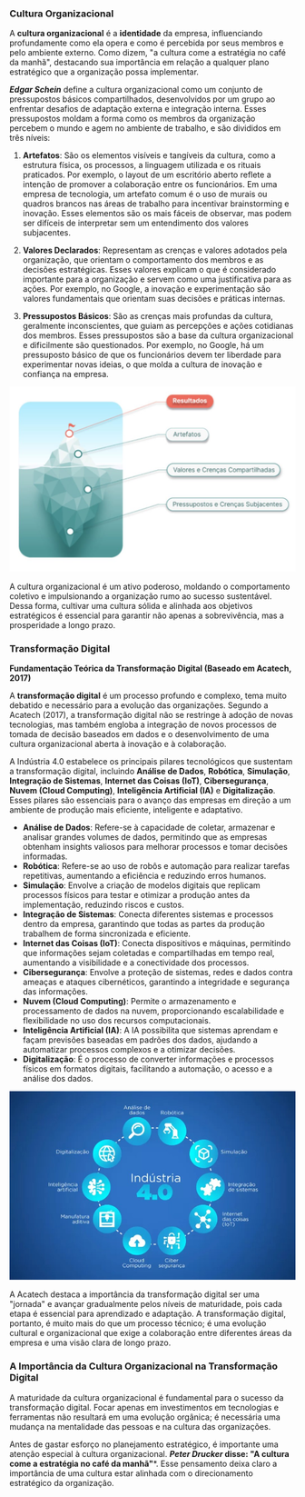 ### Cultura Organizacional 

A **cultura organizacional** é a **identidade** da empresa, influenciando profundamente como ela opera e como é percebida por seus membros e pelo ambiente externo. Como dizem, "a cultura come a estratégia no café da manhã", destacando sua importância em relação a qualquer plano estratégico que a organização possa implementar.

***Edgar Schein*** define a cultura organizacional como um conjunto de pressupostos básicos compartilhados, desenvolvidos por um grupo ao enfrentar desafios de adaptação externa e integração interna. Esses pressupostos moldam a forma como os membros da organização percebem o mundo e agem no ambiente de trabalho, e são divididos em três níveis:

1. **Artefatos**: São os elementos visíveis e tangíveis da cultura, como a estrutura física, os processos, a linguagem utilizada e os rituais praticados. Por exemplo, o layout de um escritório aberto reflete a intenção de promover a colaboração entre os funcionários. Em uma empresa de tecnologia, um artefato comum é o uso de murais ou quadros brancos nas áreas de trabalho para incentivar brainstorming e inovação. Esses elementos são os mais fáceis de observar, mas podem ser difíceis de interpretar sem um entendimento dos valores subjacentes.

2. **Valores Declarados**: Representam as crenças e valores adotados pela organização, que orientam o comportamento dos membros e as decisões estratégicas. Esses valores explicam o que é considerado importante para a organização e servem como uma justificativa para as ações. Por exemplo, no Google, a inovação e experimentação são valores fundamentais que orientam suas decisões e práticas internas.

3. **Pressupostos Básicos**: São as crenças mais profundas da cultura, geralmente inconscientes, que guiam as percepções e ações cotidianas dos membros. Esses pressupostos são a base da cultura organizacional e dificilmente são questionados. Por exemplo, no Google, há um pressuposto básico de que os funcionários devem ter liberdade para experimentar novas ideias, o que molda a cultura de inovação e confiança na empresa.

![Modelo de Cultura Organizacional](https://raw.githubusercontent.com/rafaelzorzetti/digitalmaturity-organizationalculture/main/views/modeloculturaorganizacional.jpg)

A cultura organizacional é um ativo poderoso, moldando o comportamento coletivo e impulsionando a organização rumo ao sucesso sustentável. Dessa forma, cultivar uma cultura sólida e alinhada aos objetivos estratégicos é essencial para garantir não apenas a sobrevivência, mas a prosperidade a longo prazo.

### Transformação Digital

**Fundamentação Teórica da Transformação Digital (Baseado em Acatech, 2017)**

A **transformação digital** é um processo profundo e complexo, tema muito debatido e necessário para a evolução das organizações. Segundo a Acatech (2017), a transformação digital não se restringe à adoção de novas tecnologias, mas também engloba a integração de novos processos de tomada de decisão baseados em dados e o desenvolvimento de uma cultura organizacional aberta à inovação e à colaboração.

A Indústria 4.0 estabelece os principais pilares tecnológicos que sustentam a transformação digital, incluindo **Análise de Dados**, **Robótica**, **Simulação**, **Integração de Sistemas**, **Internet das Coisas (IoT)**, **Cibersegurança**, **Nuvem (Cloud Computing)**, **Inteligência Artificial (IA)** e **Digitalização**. Esses pilares são essenciais para o avanço das empresas em direção a um ambiente de produção mais eficiente, inteligente e adaptativo.

- **Análise de Dados**: Refere-se à capacidade de coletar, armazenar e analisar grandes volumes de dados, permitindo que as empresas obtenham insights valiosos para melhorar processos e tomar decisões informadas.
- **Robótica**: Refere-se ao uso de robôs e automação para realizar tarefas repetitivas, aumentando a eficiência e reduzindo erros humanos.
- **Simulação**: Envolve a criação de modelos digitais que replicam processos físicos para testar e otimizar a produção antes da implementação, reduzindo riscos e custos.
- **Integração de Sistemas**: Conecta diferentes sistemas e processos dentro da empresa, garantindo que todas as partes da produção trabalhem de forma sincronizada e eficiente.
- **Internet das Coisas (IoT)**: Conecta dispositivos e máquinas, permitindo que informações sejam coletadas e compartilhadas em tempo real, aumentando a visibilidade e a conectividade dos processos.
- **Cibersegurança**: Envolve a proteção de sistemas, redes e dados contra ameaças e ataques cibernéticos, garantindo a integridade e segurança das informações.
- **Nuvem (Cloud Computing)**: Permite o armazenamento e processamento de dados na nuvem, proporcionando escalabilidade e flexibilidade no uso dos recursos computacionais.
- **Inteligência Artificial (IA)**: A IA possibilita que sistemas aprendam e façam previsões baseadas em padrões dos dados, ajudando a automatizar processos complexos e a otimizar decisões.
- **Digitalização**: É o processo de converter informações e processos físicos em formatos digitais, facilitando a automação, o acesso e a análise dos dados.

![Imagem carregada](https://raw.githubusercontent.com/rafaelzorzetti/digitalmaturity-organizationalculture/main/views/transformacaodigital.jpg)

A Acatech destaca a importância da transformação digital ser uma "jornada" e avançar gradualmente pelos níveis de maturidade, pois cada etapa é essencial para aprendizado e adaptação. A transformação digital, portanto, é muito mais do que um processo técnico; é uma evolução cultural e organizacional que exige a colaboração entre diferentes áreas da empresa e uma visão clara de longo prazo.

### A Importância da Cultura Organizacional na Transformação Digital

A maturidade da cultura organizacional é fundamental para o sucesso da transformação digital. Focar apenas em investimentos em tecnologias e ferramentas não resultará em uma evolução orgânica; é necessária uma mudança na mentalidade das pessoas e na cultura das organizações. 

 Antes de gastar esforço no planejamento estratégico, é importante uma atenção especial à cultura organizacional. ***Peter Drucker* disse: "A cultura come a estratégia no café da manhã"***. Esse pensamento deixa claro a importância de uma cultura estar alinhada com o direcionamento estratégico da organização.